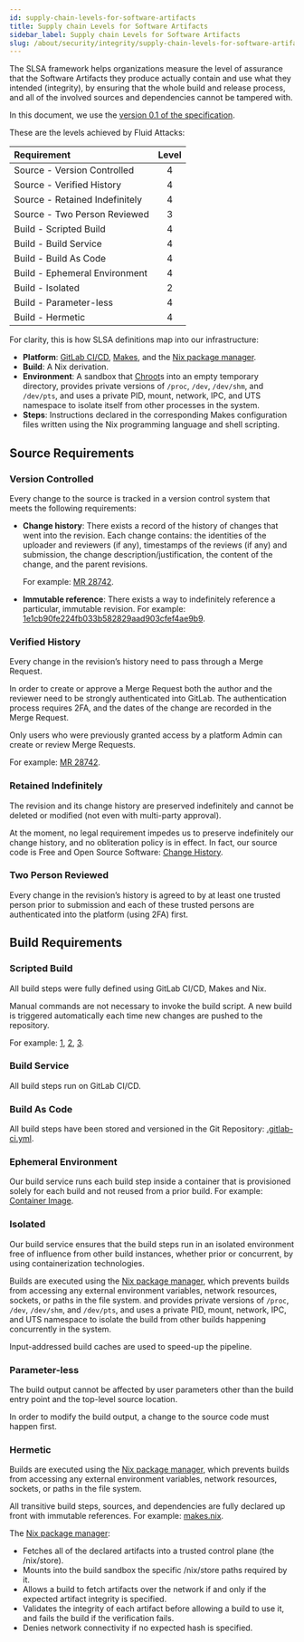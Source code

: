 ```yaml
---
id: supply-chain-levels-for-software-artifacts
title: Supply chain Levels for Software Artifacts
sidebar_label: Supply chain Levels for Software Artifacts
slug: /about/security/integrity/supply-chain-levels-for-software-artifacts
---
```


The SLSA framework
helps organizations measure
the level of assurance
that the Software Artifacts they produce
actually contain and use what they intended (integrity),
by ensuring that the whole build and release process,
and all of the involved sources and dependencies
cannot be tampered with.

In this document,
we use the
[version 0.1 of the specification](https://slsa.dev/spec/v0.1/requirements).

These are the levels achieved by Fluid Attacks:

| Requirement                    | Level |
| :----------------------------- | :---: |
| Source - Version Controlled    |   4   |
| Source - Verified History      |   4   |
| Source - Retained Indefinitely |   4   |
| Source - Two Person Reviewed   |   3   |
| Build - Scripted Build         |   4   |
| Build - Build Service          |   4   |
| Build - Build As Code          |   4   |
| Build - Ephemeral Environment  |   4   |
| Build - Isolated               |   2   |
| Build - Parameter-less         |   4   |
| Build - Hermetic               |   4   |

For clarity,
this is how SLSA definitions map into our infrastructure:

- **Platform**: [GitLab CI/CD][gitlab_ci_cd],
  [Makes][makes],
  and the [Nix package manager][nix].
- **Build**: A Nix derivation.
- **Environment**: A sandbox
  that [Chroot](https://en.wikipedia.org/wiki/Chroot)s
  into an empty temporary directory,
  provides private versions
  of `/proc`, `/dev`, `/dev/shm`, and `/dev/pts`,
  and uses a private PID, mount, network, IPC, and UTS namespace
  to isolate itself from other processes in the system.
- **Steps**: Instructions declared
  in the corresponding Makes configuration files
  written using the Nix programming language
  and shell scripting.

## Source Requirements

### Version Controlled

Every change to the source
is tracked in a version control system
that meets the following requirements:

- **Change history**: There exists a record
  of the history of changes
  that went into the revision.
  Each change contains:
  the identities of the uploader and reviewers (if any),
  timestamps of the reviews (if any) and submission,
  the change description/justification,
  the content of the change,
  and the parent revisions.

  For example: [MR 28742](https://gitlab.com/fluidattacks/universe/-/merge_requests/28742).

- **Immutable reference**:
  There exists a way to indefinitely reference a particular,
  immutable revision.
  For example:
  [1e1cb90fe224fb033b582829aad903cfef4ae9b9](https://gitlab.com/fluidattacks/universe/-/commit/1e1cb90fe224fb033b582829aad903cfef4ae9b9).

### Verified History

Every change in the revision’s history
need to pass through a Merge Request.

In order to create or approve a Merge Request
both the author and the reviewer
need to be strongly authenticated into GitLab.
The authentication process requires 2FA,
and the dates of the change
are recorded in the Merge Request.

Only users who were previously granted access
by a platform Admin can create or review Merge Requests.

For example:
[MR 28742](https://gitlab.com/fluidattacks/universe/-/merge_requests/28742).

### Retained Indefinitely

The revision and its change history
are preserved indefinitely
and cannot be deleted
or modified (not even with multi-party approval).

At the moment,
no legal requirement
impedes us to preserve indefinitely our change history,
and no obliteration policy is in effect.
In fact, our source code is Free and Open Source Software:
[Change History](https://gitlab.com/fluidattacks/universe/-/commits).

### Two Person Reviewed

<!-- TODO: We need two trusted persons for L4 -->

Every change in the revision’s history
is agreed to by at least one trusted person
prior to submission
and each of these trusted persons
are authenticated into the platform (using 2FA) first.

## Build Requirements

### Scripted Build

All build steps were fully defined
using GitLab CI/CD, Makes and Nix.

Manual commands are not necessary to invoke the build script.
A new build is triggered automatically
each time new changes are pushed to the repository.

For example:
[1](https://gitlab.com/fluidattacks/universe/-/blob/a567ebed88d68a1c18c3889b3a273ba1e9fa37a1/skims/gitlab-ci.yaml),
[2](https://gitlab.com/fluidattacks/universe/-/blob/a567ebed88d68a1c18c3889b3a273ba1e9fa37a1/skims/env/development/main.nix),
[3](https://gitlab.com/fluidattacks/universe/-/blob/a567ebed88d68a1c18c3889b3a273ba1e9fa37a1/skims/config/runtime/template.sh).

### Build Service

All build steps run on GitLab CI/CD.

### Build As Code

All build steps have been stored and versioned
in the Git Repository: [.gitlab-ci.yml](https://gitlab.com/fluidattacks/universe/-/blob/trunk/.gitlab-ci.yml).

### Ephemeral Environment

<!-- Machines are reused, but this is OK. -->

Our build service
runs each build step
inside a container
that is provisioned solely for each build
and not reused from a prior build.
For example: [Container Image](https://gitlab.com/fluidattacks/universe/-/blob/aa44f91956d7aef7847a12cd971c14de9d0c8058/.gitlab-ci.yml#L39).

### Isolated

<!-- TODO: Caches if used need to be content-addressed to be L3 or L4 -->

Our build service
ensures that the build steps
run in an isolated environment
free of influence from other build instances,
whether prior or concurrent,
by using containerization technologies.

Builds are executed using the [Nix package manager][nix],
which prevents builds
from accessing any external environment variables,
network resources, sockets,
or paths in the file system.
and provides private versions
of `/proc`, `/dev`, `/dev/shm`, and `/dev/pts`,
and uses a private PID, mount, network, IPC, and UTS namespace
to isolate the build from other builds
happening concurrently in the system.

Input-addressed build caches are used to speed-up the pipeline.

### Parameter-less

The build output cannot be affected by user parameters
other than the build entry point
and the top-level source location.

In order to modify the build output,
a change to the source code must happen first.

### Hermetic

Builds are executed using the [Nix package manager][nix],
which prevents builds
from accessing any external environment variables,
network resources, sockets,
or paths in the file system.

All transitive build steps, sources, and dependencies
are fully declared up front with immutable references.
For example:
[makes.nix](https://gitlab.com/fluidattacks/universe/-/blob/cf4c6e37b76978f6ca9036f79602bca32383d61a/makes.nix#L93).

The [Nix package manager][nix]:

- Fetches all of the declared artifacts
  into a trusted control plane (the /nix/store).
- Mounts into the build sandbox
  the specific /nix/store paths required by it.
- Allows a build to fetch artifacts over the network
  if and only if the expected artifact integrity is specified.
- Validates the integrity of each artifact
  before allowing a build to use it,
  and fails the build if the verification fails.
- Denies network connectivity if no expected hash is specified.

<!-- References -->

[gitlab_ci_cd]: https://docs.gitlab.com/ee/ci/
[makes]: https://github.com/fluidattacks/makes
[nix]: https://nixos.org/
